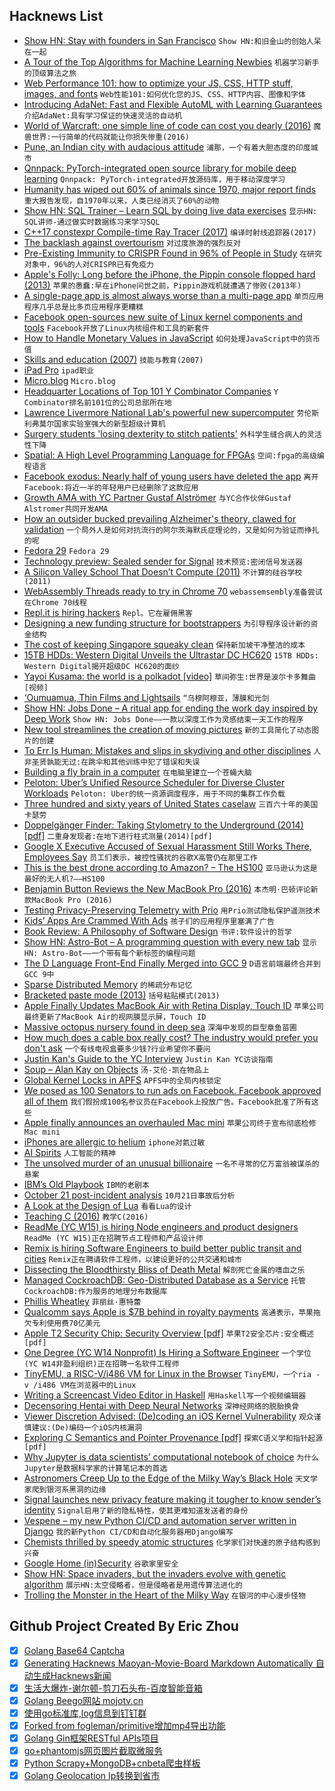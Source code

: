 ## Hacknews List


- [Show HN: Stay with founders in San Francisco](https://www.staywithfounders.com/)  `Show HN:和旧金山的创始人呆在一起`
- [A Tour of the Top Algorithms for Machine Learning Newbies](https://towardsdatascience.com/a-tour-of-the-top-10-algorithms-for-machine-learning-newbies-dde4edffae11)  `机器学习新手的顶级算法之旅`
- [Web Performance 101: how to optimize your JS, CSS, HTTP stuff, images, and fonts](https://3perf.com/talks/web-perf-101/)  `Web性能101:如何优化您的JS、CSS、HTTP内容、图像和字体`
- [Introducing AdaNet: Fast and Flexible AutoML with Learning Guarantees](https://ai.googleblog.com/2018/10/introducing-adanet-fast-and-flexible.html)  `介绍AdaNet:具有学习保证的快速灵活的自动机`
- [World of Warcraft: one simple line of code can cost you dearly (2016)](https://www.gdatasoftware.com/blog/2016/07/28809-world-of-warcraft-one-simple-line-of-code-can-cost-you-dearly)  `魔兽世界:一行简单的代码就能让你损失惨重(2016)`
- [Pune, an Indian city with audacious attitude](http://www.bbc.com/travel/story/20181028-an-indian-city-with-audacious-attitude)  `浦那，一个有着大胆态度的印度城市`
- [Qnnpack: PyTorch-integrated open source library for mobile deep learning](https://code.fb.com/ml-applications/qnnpack-open-source-library-for-optimized-mobile-deep-learning/)  `Qnnpack: PyTorch-integrated开放源码库，用于移动深度学习`
- [Humanity has wiped out 60% of animals since 1970, major report finds](https://www.theguardian.com/environment/2018/oct/30/humanity-wiped-out-animals-since-1970-major-report-finds)  `重大报告发现，自1970年以来，人类已经消灭了60%的动物`
- [Show HN: SQL Trainer – Learn SQL by doing live data exercises](https://app.bytescout.com/sql-trainer/index.html)  `显示HN: SQL讲师-通过做实时数据练习来学习SQL`
- [C&#43;&#43;17 constexpr Compile-time Ray Tracer (2017)](https://github.com/tcbrindle/raytracer.hpp)  `编译时射线追踪器(2017)`
- [The backlash against overtourism](https://www.economist.com/node/21752943)  `对过度旅游的强烈反对`
- [Pre-Existing Immunity to CRISPR Found in 96% of People in Study](https://www.xconomy.com/boston/2018/10/29/pre-existing-immunity-to-crispr-found-in-96-of-people-in-study/)  `在研究对象中，96%的人对CRISPR已有免疫力`
- [Apple&#39;s Folly: Long before the iPhone, the Pippin console flopped hard (2013)](http://gameological.com/2013/06/apples-folly/index.html)  `苹果的愚蠢:早在iPhone问世之前，Pippin游戏机就遭遇了惨败(2013年)`
- [A single-page app is almost always worse than a multi-page app](https://www.gregnavis.com/articles/the-architecture-no-one-needs.html)  `单页应用程序几乎总是比多页应用程序更糟糕`
- [Facebook open-sources new suite of Linux kernel components and tools](https://code.fb.com/open-source/linux/)  `Facebook开放了Linux内核组件和工具的新套件`
- [How to Handle Monetary Values in JavaScript](https://frontstuff.io/how-to-handle-monetary-values-in-javascript)  `如何处理JavaScript中的货币值`
- [Skills and education (2007)](http://pmarchive.com/guide_to_career_planning_part2.html)  `技能与教育(2007)`
- [iPad Pro](https://www.apple.com/ipad-pro/)  `ipad职业`
- [Micro.blog](https://micro.blog/)  `Micro.blog`
- [Headquarter Locations of Top 101 Y Combinator Companies](https://merchantmachine.co.uk/yc-101/)  `Y Combinator排名前101位的公司总部所在地`
- [Lawrence Livermore National Lab&#39;s powerful new supercomputer](https://www.mercurynews.com/2018/10/27/meet-sierra-livermores-powerful-new-supercomputer/)  `劳伦斯利弗莫尔国家实验室强大的新型超级计算机`
- [Surgery students &#39;losing dexterity to stitch patients&#39;](https://www.bbc.com/news/education-46019429)  `外科学生缝合病人的灵活性下降`
- [Spatial: A High Level Programming Language for FPGAs](https://spatial-lang.org/)  `空间:fpga的高级编程语言`
- [Facebook exodus: Nearly half of young users have deleted the app](https://www.cnbc.com/2018/09/05/facebook-exodus-44-percent-of-americans-age-18-29-have-deleted-app.html)  `离开Facebook:将近一半的年轻用户已经删除了这款应用`
- [Growth AMA with YC Partner Gustaf Alströmer](https://blog.ycombinator.com/growth-ama-with-yc-partner-gustaf-alstromer/)  `与YC合作伙伴Gustaf Alstromer共同开发AMA`
- [How an outsider bucked prevailing Alzheimer&#39;s theory, clawed for validation](https://www.statnews.com/2018/10/29/alzheimers-research-outsider-bucked-prevailing-theory/)  `一个局外人是如何对抗流行的阿尔茨海默氏症理论的，又是如何为验证而挣扎的呢`
- [Fedora 29](https://fedoramagazine.org/announcing-fedora-29/)  `Fedora 29`
- [Technology preview: Sealed sender for Signal](https://signal.org/blog/sealed-sender/)  `技术预览:密闭信号发送器`
- [A Silicon Valley School That Doesn’t Compute (2011)](https://www.nytimes.com/2011/10/23/technology/at-waldorf-school-in-silicon-valley-technology-can-wait.html)  `不计算的硅谷学校(2011)`
- [WebAssembly Threads ready to try in Chrome 70](https://developers.google.com/web/updates/2018/10/wasm-threads)  `webassemsembly准备尝试在Chrome 70线程`
- [Repl.it is hiring hackers](https://repl.it/site/jobs)  `Repl。它在雇佣黑客`
- [Designing a new funding structure for bootstrappers](https://earnestcapital.co/funding-for-bootstrappers/)  `为引导程序设计新的资金结构`
- [The cost of keeping Singapore squeaky clean](http://www.bbc.com/capital/story/20181025-the-cost-of-keeping-singapore-squeaky-clean)  `保持新加坡干净整洁的成本`
- [15TB HDDs: Western Digital Unveils the Ultrastar DC HC620](https://www.anandtech.com/show/13523/western-digital-15tb-hdd-ultrastar-dc-hc620)  `15TB HDDs: Western Digital揭开超级DC HC620的面纱`
- [Yayoi Kusama: the world is a polkadot [video]](https://www.youtube.com/watch?v=21NrNdse7nI)  `草间弥生:世界是波尔卡多舞曲[视频]`
- [‘Oumuamua, Thin Films and Lightsails](https://www.centauri-dreams.org/2018/10/29/on-oumuamua-thin-films-and-lightsails/)  `“乌穆阿穆亚，薄膜和光剑`
- [Show HN: Jobs Done – A ritual app for ending the work day inspired by Deep Work](https://github.com/skidding/jobs-done)  `Show HN: Jobs Done——一款以深度工作为灵感结束一天工作的程序`
- [New tool streamlines the creation of moving pictures](https://engineering.princeton.edu/news/2018/10/24/new-tool-streamlines-creation-moving-pictures)  `新的工具简化了动态图片的创建`
- [To Err Is Human: Mistakes and slips in skydiving and other disciplines](https://blueskiesmag.com/2018/09/26/to-err-is-human/)  `人非圣贤孰能无过:在跳伞和其他训练中犯了错误和失误`
- [Building a fly brain in a computer](https://www.cifar.ca/cifarnews/2018/10/25/building-a-fly-brain-in-a-computer)  `在电脑里建立一个苍蝇大脑`
- [Peloton: Uber’s Unified Resource Scheduler for Diverse Cluster Workloads](https://eng.uber.com/peloton/)  `Peloton: Uber的统一资源调度程序，用于不同的集群工作负载`
- [Three hundred and sixty years of United States caselaw](https://case.law/)  `三百六十年的美国卡瑟劳`
- [Doppelgänger Finder: Taking Stylometry to the Underground (2014) [pdf]](https://www1.icsi.berkeley.edu/~sadia/papers/oakland2014-underground.pdf)  `二重身发现者:在地下进行柱式测量(2014)[pdf]`
- [Google X Executive Accused of Sexual Harassment Still Works There, Employees Say](https://slate.com/technology/2018/10/google-x-sexual-harassment-allegations-employment.html)  `员工们表示，被控性骚扰的谷歌X高管仍在那里工作`
- [This is the best drone according to Amazon? – The HS100](https://dronedj.com/2018/10/30/amazon-reviews-hs100/)  `亚马逊认为这是最好的无人机?——HS100`
- [Benjamin Button Reviews the New MacBook Pro (2016)](https://blog.pinboard.in/2016/10/benjamin_button_reviews_the_new_macbook_pro/)  `本杰明·巴顿评论新款MacBook Pro (2016)`
- [Testing Privacy-Preserving Telemetry with Prio](https://hacks.mozilla.org/2018/10/testing-privacy-preserving-telemetry-with-prio/)  `用Prio测试隐私保护遥测技术`
- [Kids’ Apps Are Crammed With Ads](https://www.nytimes.com/2018/10/30/style/kids-study-apps-advertising.html)  `孩子们的应用程序里塞满了广告`
- [Book Review: A Philosophy of Software Design](http://www.pathsensitive.com/2018/10/book-review-philosophy-of-software.html)  `书评:软件设计的哲学`
- [Show HN: Astro-Bot – A programming question with every new tab](https://chrome.google.com/webstore/detail/astro-bot/acjiedbilhbchmjblapmekfajpplpgdo)  `显示HN: Astro-Bot——一个带有每个新标签的编程问题`
- [The D Language Front-End Finally Merged into GCC 9](https://www.phoronix.com/scan.php?page=news_item&amp;px=GCC-9-Merges-D-Language)  `D语言前端最终合并到GCC 9中`
- [Sparse Distributed Memory](https://en.wikipedia.org/wiki/Sparse_distributed_memory)  `的稀疏分布记忆`
- [Bracketed paste mode (2013)](https://cirw.in/blog/bracketed-paste)  `括号粘贴模式(2013)`
- [Apple Finally Updates MacBook Air with Retina Display, Touch ID](https://arstechnica.com/gadgets/2018/10/apple-finally-updates-macbook-air-with-retina-display/)  `苹果公司最终更新了MacBook Air的视网膜显示屏，Touch ID`
- [Massive octopus nursery found in deep sea](https://www.nationalgeographic.com/animals/2018/10/deep-sea-octopus-nursery-discovered-animals-news/)  `深海中发现的巨型章鱼苗圃`
- [How much does a cable box really cost? The industry would prefer you don&#39;t ask](http://www.latimes.com/business/lazarus/la-fi-lazarus-spectrum-cable-rate-hike-20181030-story.html)  `一个有线电视盒要多少钱?行业希望你不要问`
- [Justin Kan&#39;s Guide to the YC Interview](https://www.atrium.co/blog/yc-interview-guide/)  `Justin Kan YC访谈指南`
- [Soup – Alan Kay on Objects](http://blog.fogus.me/2018/10/25/soup/)  `汤-艾伦·凯在物品上`
- [Global Kernel Locks in APFS](https://gregoryszorc.com/blog/2018/10/29/global-kernel-locks-in-apfs/)  `APFS中的全局内核锁定`
- [We posed as 100 Senators to run ads on Facebook. Facebook approved all of them](https://news.vice.com/en_us/article/xw9n3q/we-posed-as-100-senators-to-run-ads-on-facebook-facebook-approved-all-of-them)  `我们假扮成100名参议员在Facebook上投放广告。Facebook批准了所有这些`
- [Apple finally announces an overhauled Mac mini](https://arstechnica.com/gadgets/2018/10/apple-finally-announces-an-overhauled-mac-mini/)  `苹果公司终于宣布彻底检修Mac mini`
- [iPhones are allergic to helium](https://ifixit.org/blog/11986/iphones-are-allergic-to-helium/)  `iphone对氦过敏`
- [AI Spirits](http://spirits.media.mit.edu)  `人工智能的精神`
- [The unsolved murder of an unusual billionaire](https://www.bloomberg.com/features/2018-apotex-billionaire-murder/)  `一名不寻常的亿万富翁被谋杀的悬案`
- [IBM’s Old Playbook](https://stratechery.com/2018/ibms-old-playbook/)  `IBM的老剧本`
- [October 21 post-incident analysis](https://blog.github.com/2018-10-30-oct21-post-incident-analysis/)  `10月21日事故后分析`
- [A Look at the Design of Lua](https://cacm.acm.org/magazines/2018/11/232214-a-look-at-the-design-of-lua/fulltext)  `看看Lua的设计`
- [Teaching C (2016)](https://blog.regehr.org/archives/1393)  `教学C(2016)`
- [ReadMe (YC W15) is hiring Node engineers and product designers](https://readme.io/careers/)  `ReadMe (YC W15)正在招聘节点工程师和产品设计师`
- [Remix is hiring Software Engineers to build better public transit and cities](https://jobs.lever.co/remix/85754b42-d084-4457-b9a6-4555332c3ee4?lever-origin=applied&amp;lever-source%5B%5D=hackernews)  `Remix正在聘请软件工程师，以建设更好的公共交通和城市`
- [Dissecting the Bloodthirsty Bliss of Death Metal](https://www.scientificamerican.com/article/dissecting-the-bloodthirsty-bliss-of-death-metal/)  `解剖死亡金属的嗜血之乐`
- [Managed CockroachDB: Geo-Distributed Database as a Service](https://www.cockroachlabs.com/blog/launching-managed-cockroachdb/)  `托管CockroachDB:作为服务的地理分布数据库`
- [Phillis Wheatley](https://en.wikipedia.org/wiki/Phillis_Wheatley)  `菲丽丝·惠特蕾`
- [Qualcomm says Apple is $7B behind in royalty payments](https://www.bloomberg.com/news/articles/2018-10-26/qualcomm-says-apple-is-7-billion-behind-in-royalty-payments)  `高通表示，苹果拖欠专利使用费70亿美元`
- [Apple T2 Security Chip: Security Overview [pdf]](https://www.apple.com/mac/docs/Apple_T2_Security_Chip_Overview.pdf)  `苹果T2安全芯片:安全概述[pdf]`
- [One Degree (YC W14 Nonprofit) Is Hiring a Software Engineer](https://www.1degree.org/about/join/software-engineer)  `一个学位(YC W14非盈利组织)正在招聘一名软件工程师`
- [TinyEMU, a RISC-V/i486 VM for Linux in the Browser](https://bellard.org/tinyemu/)  `TinyEMU，一个ria - v /i486 VM在浏览器中的Linux`
- [Writing a Screencast Video Editor in Haskell](https://wickstrom.tech/programming/2018/10/26/writing-a-screencast-video-editor-in-haskell.html)  `用Haskell写一个视频编辑器`
- [Decensoring Hentai with Deep Neural Networks](https://github.com/deeppomf/DeepCreamPy)  `深神经网络的脱胎换骨`
- [Viewer Discretion Advised: (De)coding an iOS Kernel Vulnerability](http://phrack.org/papers/viewer_discretion_advised.html)  `观众谨慎建议:(De)编码一个iOS内核漏洞`
- [Exploring C Semantics and Pointer Provenance [pdf]](https://www.cl.cam.ac.uk/~pes20/cerberus/top-Cerberus-draft.pdf)  `探索C语义学和指针起源[pdf]`
- [Why Jupyter is data scientists’ computational notebook of choice](https://www.nature.com/articles/d41586-018-07196-1)  `为什么Jupyter是数据科学家的计算笔记本的首选`
- [Astronomers Creep Up to the Edge of the Milky Way’s Black Hole](https://www.quantamagazine.org/astronomers-creep-up-to-the-edge-of-the-milky-ways-black-hole-20181030/)  `天文学家爬到银河系黑洞的边缘`
- [Signal launches new privacy feature making it tougher to know sender’s identity](https://techcrunch.com/2018/10/29/signal-sealed-sender-feature-messaging-security/)  `Signal启用了新的隐私特性，使其更难知道发送者的身份`
- [Vespene – my new Python CI/CD and automation server written in Django](http://docs.vespene.io)  `我的新Python CI/CD和自动化服务器用Django编写`
- [Chemists thrilled by speedy atomic structures](https://www.nature.com/articles/d41586-018-07213-3)  `化学家们对快速的原子结构感到兴奋`
- [Google Home (in)Security](https://jerrygamblin.com/2018/10/29/google-home-insecurity/)  `谷歌家里安全`
- [Show HN: Space invaders, but the invaders evolve with genetic algorithm](https://github.com/victorqribeiro/invaderz)  `展示HN:太空侵略者，但是侵略者是用遗传算法进化的`
- [Trolling the Monster in the Heart of the Milky Way](https://www.nytimes.com/2018/10/30/science/black-hole-milky-way.html)  `在银河的中心漫步怪物`

## Github Project Created By Eric Zhou

- [x] [Golang Base64 Captcha](https://github.com/mojocn/base64Captcha)
- [x] [Generating Hacknews Maoyan-Movie-Board Markdown Automatically 自动生成Hacknews新闻](https://github.com/dejavuzhou/md-genie)
- [x] [生活大爆炸-谢尔顿-剪刀石头布-百度智能音箱](https://github.com/mojocn/dueros-bang-game)
- [x] [Golang Beego网站 mojotv.cn](https://github.com/mojocn/www.mojotv.cn)
- [x] [使用go标准库,log信息到钉钉群](https://github.com/mojocn/dooger)
- [x] [Forked from fogleman/primitive增加mp4导出功能](https://github.com/mojocn/primitive)
- [x] [Golang Gin框架RESTful APIs项目](https://github.com/JJJJJJJerk/ezier-golang-web-api-framework)
- [x] [go+phantomjs网页图片截取微服务](https://github.com/mojocn/screen_shot)
- [x] [Python Scrapy+MongoDB+cnbeta爬虫样板](https://github.com/mojocn/scrapy_mongodb_boilerplate_cnbeta)
- [x] [Golang Geolocation Ip转换到省市](https://github.com/mojocn/ip2location)